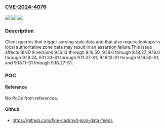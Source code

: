 ### [CVE-2024-4076](https://cve.mitre.org/cgi-bin/cvename.cgi?name=CVE-2024-4076)
![](https://img.shields.io/static/v1?label=Product&message=BIND%209&color=blue)
![](https://img.shields.io/static/v1?label=Version&message=9.16.13%3C%3D%209.16.50%20&color=brighgreen)
![](https://img.shields.io/static/v1?label=Vulnerability&message=n%2Fa&color=brighgreen)

### Description

Client queries that trigger serving stale data and that also require lookups in local authoritative zone data may result in an assertion failure.This issue affects BIND 9 versions 9.16.13 through 9.16.50, 9.18.0 through 9.18.27, 9.19.0 through 9.19.24, 9.11.33-S1 through 9.11.37-S1, 9.16.13-S1 through 9.16.50-S1, and 9.18.11-S1 through 9.18.27-S1.

### POC

#### Reference
No PoCs from references.

#### Github
- https://github.com/fkie-cad/nvd-json-data-feeds

